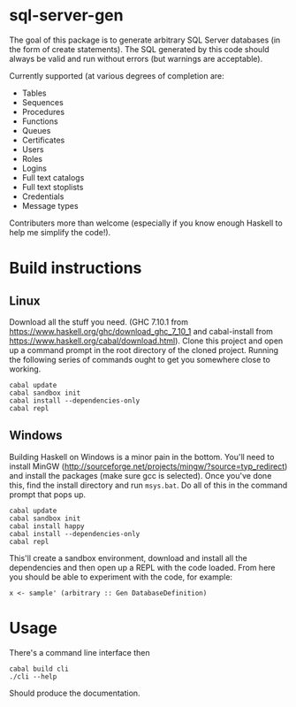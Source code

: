 # sql-server-gen

The goal of this package is to generate arbitrary SQL Server databases (in the form of create statements).  The SQL generated by this code should always be valid and run without errors (but warnings are acceptable).

Currently supported (at various degrees of completion are:
* Tables
* Sequences
* Procedures
* Functions
* Queues
* Certificates
* Users
* Roles
* Logins
* Full text catalogs
* Full text stoplists
* Credentials
* Message types

Contributers more than welcome (especially if you know enough Haskell to help me simplify the code!).

# Build instructions

## Linux

Download all the stuff you need. (GHC 7.10.1 from https://www.haskell.org/ghc/download_ghc_7_10_1 and cabal-install from https://www.haskell.org/cabal/download.html).  Clone this project and open up a command prompt in the root directory of the cloned project.  Running the following series of commands ought to get you somewhere close to working.

    cabal update
    cabal sandbox init
    cabal install --dependencies-only
    cabal repl

## Windows

Building Haskell on Windows is a minor pain in the bottom.  You'll need to install MinGW (http://sourceforge.net/projects/mingw/?source=typ_redirect) and install the packages (make sure gcc is selected).  Once you've done this, find the install directory and run  `msys.bat`.  Do all of this in the command prompt that pops up.

    cabal update
    cabal sandbox init
    cabal install happy
    cabal install --dependencies-only
    cabal repl

This'll create a sandbox environment, download and install all the dependencies and then open up a REPL with the code loaded.  From here you should be able to experiment with the code, for example:

    x <- sample' (arbitrary :: Gen DatabaseDefinition)
    
# Usage

There's a command line interface then

    cabal build cli
    ./cli --help    

Should produce the documentation.  
